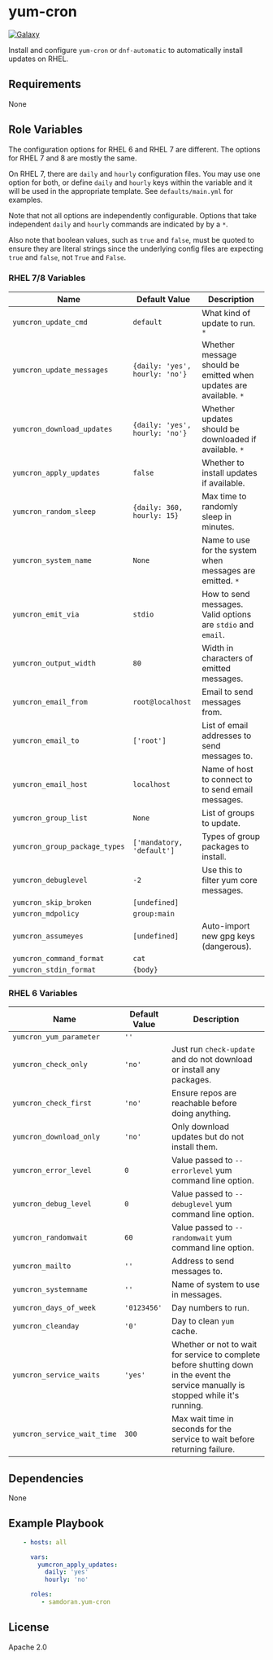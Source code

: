 yum-cron
=========
[![Galaxy](https://img.shields.io/badge/galaxy-samdoran.yum--cron-blue.svg?style=flat)](https://galaxy.ansible.com/samdoran/yum_cron)

Install and configure `yum-cron` or `dnf-automatic` to automatically install updates on RHEL.

Requirements
------------

None

Role Variables
--------------

The configuration options for RHEL 6 and RHEL 7 are different. The options for RHEL 7 and 8 are mostly the same.

On RHEL 7, there are `daily` and `hourly` configuration files. You may use one option for both, or define `daily` and `hourly` keys within the variable and it will be used in the appropriate template. See `defaults/main.yml` for examples.

Note that not all options are independently configurable. Options that take independent `daily` and `hourly` commands are indicated by by a `*`.

Also note that boolean values, such as `true` and `false`, must be quoted to ensure they are literal strings since the underlying config files are expecting `true` and `false`, not `True` and `False`.

### RHEL 7/8 Variables ###


| Name              | Default Value       | Description          |
|-------------------|---------------------|----------------------|
| `yumcron_update_cmd` | `default` | What kind of update to run. `*` |
| `yumcron_update_messages` | `{daily: 'yes', hourly: 'no'}` | Whether message should be emitted when updates are available. `*` |
| `yumcron_download_updates` | `{daily: 'yes', hourly: 'no'}` | Whether updates should be downloaded if available. `*` |
| `yumcron_apply_updates` | `false` | Whether to install updates if available. |
| `yumcron_random_sleep` | `{daily: 360, hourly: 15}` | Max time to randomly sleep in minutes. |
| `yumcron_system_name` | `None` | Name to use for the system when messages are emitted. `*` |
| `yumcron_emit_via` | `stdio` | How to send messages. Valid options are `stdio` and `email`. |
| `yumcron_output_width` | `80` | Width in characters of emitted messages. |
| `yumcron_email_from` | `root@localhost` | Email to send messages from. |
| `yumcron_email_to` | `['root']` | List of email addresses to send messages to. |
| `yumcron_email_host` | `localhost` | Name of host to connect to to send email messages. |
| `yumcron_group_list` | `None` | List of groups to update. |
| `yumcron_group_package_types` | `['mandatory, 'default']` | Types of group packages to install. |
| `yumcron_debuglevel` | `-2` | Use this to filter yum core messages. |
| `yumcron_skip_broken` | `[undefined]` | |
| `yumcron_mdpolicy` | `group:main` | |
| `yumcron_assumeyes` | `[undefined]` | Auto-import new gpg keys (dangerous). |
| `yumcron_command_format` | `cat` |  |
| `yumcron_stdin_format` | `{body}` |  |

### RHEL 6 Variables ###

| Name              | Default Value       | Description          |
|-------------------|---------------------|----------------------|
| `yumcron_yum_parameter` | `''` |  |
| `yumcron_check_only` | `'no'` | Just run `check-update` and do not download or install any packages. |
| `yumcron_check_first` | `'no'` | Ensure repos are reachable before doing anything. |
| `yumcron_download_only` | `'no'` | Only download updates but do not install them. |
| `yumcron_error_level` | `0` | Value passed to `--errorlevel` yum command line option. |
| `yumcron_debug_level` | `0` | Value passed to `--debuglevel` yum command line option. |
| `yumcron_randomwait` | `60` | Value passed to `--randomwait` yum command line option. |
| `yumcron_mailto` | `''` | Address to send messages to. |
| `yumcron_systemname` | `''` | Name of system to use in messages. |
| `yumcron_days_of_week` | `'0123456'` | Day numbers to run. |
| `yumcron_cleanday` | `'0'` | Day to clean `yum` cache. |
| `yumcron_service_waits` | `'yes'` | Whether or not to wait for service to complete before shutting down in the event the service manually is stopped while it's running. |
| `yumcron_service_wait_time` | `300` | Max wait time in seconds for the service to wait before returning failure. |

Dependencies
------------

None

Example Playbook
----------------

```yaml
    - hosts: all

      vars:
        yumcron_apply_updates:
          daily: 'yes'
          hourly: 'no'

      roles:
         - samdoran.yum-cron
```

License
-------

Apache 2.0
